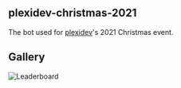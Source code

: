 ## plexidev-christmas-2021

The bot used for [plexidev](https://discord.gg/plexidev)'s 2021 Christmas event.

## Gallery

![Leaderboard](https://go.plexidev.org/WfesO)
